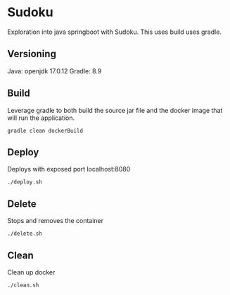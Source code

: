 # Sudoku
Exploration into java springboot with Sudoku. This uses build uses gradle.

## Versioning
Java: openjdk 17.0.12
Gradle: 8.9

## Build
Leverage gradle to both build the source jar file and the docker image that will run the application.
```
gradle clean dockerBuild
```

## Deploy
Deploys with exposed port localhost:8080
```
./deploy.sh
```

## Delete
Stops and removes the container
```
./delete.sh
```

## Clean
Clean up docker
```
./clean.sh
```